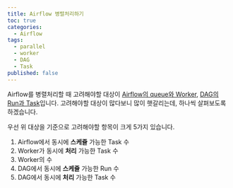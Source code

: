 ```yaml
---
title: Airflow 병렬처리하기
toc: true
categories:
  - Airflow
tags:
  - parallel
  - worker
  - DAG
  - Task
published: false
---
```


Airflow를 병렬처리할 때 고려해야할 대상이 <u>Airflow의 queue와 Worker</u>, <u>DAG의 Run과 Task</u>입니다. 고려해야할 대상이 많다보니 많이 햇갈리는데, 하나씩 살펴보도록 하겠습니다.

우선 위 대상을 기준으로 고려해야할 항목이 크게 5가지 있습니다.

1. Airflow에서 동시에 **스케쥴** 가능한 Task 수
2. Worker가 동시에 **처리** 가능한 Task 수
3. Worker의 수
4. DAG에서 동시에 **스케쥴** 가능한 Run 수
5. DAG에서 동시에 **처리** 가능한 Task 수


